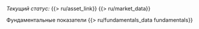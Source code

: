*Текущий статус:* {{> ru/asset_link}}
{{> ru/market_data}}

Фундаментальные показатели
{{> ru/fundamentals_data fundamentals}}

